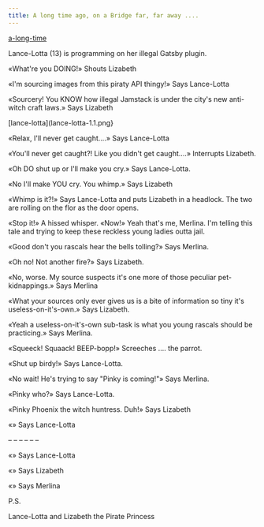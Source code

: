 ```yaml
---
title: A long time ago, on a Bridge far, far away ....
---
```

[a-long-time](a-long-time.png)

Lance-Lotta (13) is programming on her illegal Gatsby plugin.

«What're you DOING!» Shouts Lizabeth

«I'm sourcing images from this piraty API thingy!» Says Lance-Lotta

«Sourcery! You KNOW how illegal Jamstack is under the city's new anti-witch craft laws.» Says Lizabeth

[lance-lotta](lance-lotta-1.1.png}

«Relax, I'll never get caught....» Says Lance-Lotta

«You'll never get caught?! Like you didn't get caught....» Interrupts Lizabeth.




«Oh DO shut up or I'll make you cry.» Says Lance-Lotta.

«No I'll make YOU cry. You whimp.» Says Lizabeth

«Whimp is it?!» Says Lance-Lotta and puts Lizabeth in a headlock. The two are rolling on the flor as the door opens.

«Stop it!» A hissed whisper. «Now!» Yeah that's me, Merlina. I'm telling this tale and trying to keep these reckless young ladies outta jail.

«Good don't you rascals hear the bells tolling?» Says Merlina.

«Oh no! Not another fire?» Says Lizabeth.

«No, worse. My source suspects it's one more of those peculiar pet-kidnappings.» Says Merlina

«What your sources only ever gives us is a bite of information so tiny it's useless-on-it's-own.» Says Lizabeth.

«Yeah a useless-on-it's-own sub-task is what you young rascals should be practicing.» Says Merlina.

«Squeeck! Squaack! BEEP-bopp!» Screeches .... the parrot.

«Shut up birdy!» Says Lance-Lotta.

«No wait! He's trying to say "Pinky is coming!"» Says Merlina.

«Pinky who?» Says Lance-Lotta.

«Pinky Phoenix the witch huntress. Duh!» Says Lizabeth

«» Says Lance-Lotta

– – – – – –

«» Says Lance-Lotta

«» Says Lizabeth

«» Says Merlina


P.S.

Lance-Lotta and Lizabeth the Pirate Princess